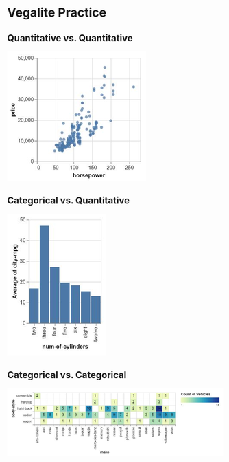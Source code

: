 # Vegalite Practice

## Quantitative vs. Quantitative

![Alt Text](./Graph1.JPG)

## Categorical vs. Quantitative

![Alt Text](./Graph2.JPG)

## Categorical vs. Categorical

![Alt Text](./Graph3.JPG)